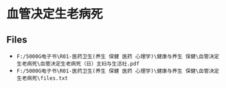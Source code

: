 # 血管决定生老病死

## Files

- `F:/5000G电子书\R01-医药卫生(养生 保健 医药 心理学)\健康与养生 保健\血管决定生老病死\血管决定生老病死（日）主妇与生活社.pdf`
- `F:/5000G电子书\R01-医药卫生(养生 保健 医药 心理学)\健康与养生 保健\血管决定生老病死\files.txt`
